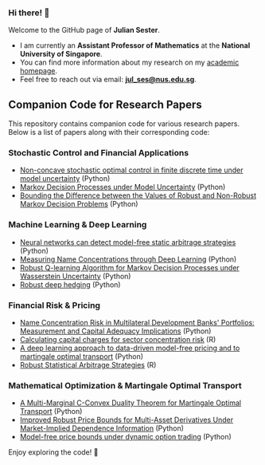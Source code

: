 ### Hi there! 👋

Welcome to the GitHub page of **Julian Sester**.

- I am currently an **Assistant Professor of Mathematics** at the **National University of Singapore**.
- You can find more information about my research on my [academic homepage](https://sites.google.com/view/juliansester/home).
- Feel free to reach out via email: **jul_ses@nus.edu.sg**.

## Companion Code for Research Papers

This repository contains companion code for various research papers. Below is a list of papers along with their corresponding code:

### **Stochastic Control and Financial Applications**
- [Non-concave stochastic optimal control in finite discrete time under model uncertainty](https://github.com/juliansester/Robust-Hedging-Finite-Horizon) (Python)
- [Markov Decision Processes under Model Uncertainty](https://github.com/juliansester/Robust-Portfolio-Optimization) (Python)
- [Bounding the Difference between the Values of Robust and Non-Robust Markov Decision Problems](https://github.com/juliansester/MDP_Bound) (Python)

### **Machine Learning & Deep Learning**
- [Neural networks can detect model-free static arbitrage strategies](https://github.com/juliansester/Deep-Arbitrage) (Python)
- [Measuring Name Concentrations through Deep Learning](https://github.com/juliansester/DL_Concentration_Risk) (Python)
- [Robust Q-learning Algorithm for Markov Decision Processes under Wasserstein Uncertainty](https://github.com/juliansester/Wasserstein-Q-learning) (Python)
- [Robust deep hedging](https://github.com/juliansester/nga) (Python)

### **Financial Risk & Pricing**
- [Name Concentration Risk in Multilateral Development Banks' Portfolios: Measurement and Capital Adequacy Implications](https://github.com/juliansester/MDB-Portfolios) (Python)
- [Calculating capital charges for sector concentration risk](https://github.com/juliansester/calculating_capital_charges) (R)
- [A deep learning approach to data-driven model-free pricing and to martingale optimal transport](https://github.com/juliansester/deep_model_free_pricing) (Python)
- [Robust Statistical Arbitrage Strategies](https://github.com/juliansester/statistical-arbitrage) (R)

### **Mathematical Optimization & Martingale Optimal Transport**
- [A Multi-Marginal C-Convex Duality Theorem for Martingale Optimal Transport](https://github.com/juliansester/C-Convex) (Python)
- [Improved Robust Price Bounds for Multi-Asset Derivatives Under Market-Implied Dependence Information](https://github.com/juliansester/improved-dependence-pricing) (Python)
- [Model-free price bounds under dynamic option trading](https://github.com/juliansester/dynamic_option_trading) (Python)


Enjoy exploring the code! 🚀
